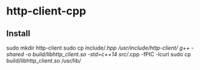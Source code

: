 # http-client-cpp

## Install

sudo mkdir http-client
sudo cp include/*.hpp /usr/include/http-client/
g++ -shared -o build/libhttp_client.so -std=c++14 src/*.cpp -fPIC -lcurl
sudo cp build/libhttp_client.so /usr/lib/

